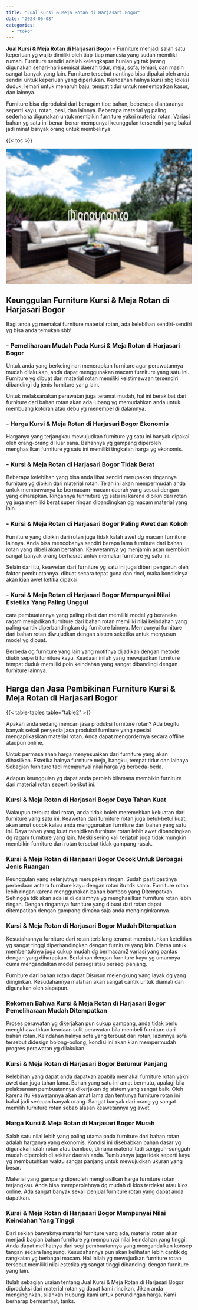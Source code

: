 ```yaml
---
title: "Jual Kursi & Meja Rotan di Harjasari Bogor"
date: "2024-06-08"
categories: 
  - "toko"
---
```


**Jual Kursi & Meja Rotan di Harjasari Bogor** – Furniture menjadi salah satu keperluan yg wajib dimiliki oleh tiap-tiap manusia yang sudah memiliki rumah. Furniture sendiri adalah kelengkapan hunian yg tak jarang digunakan sehari-hari semisal daerah tidur, meja, sofa, lemari, dan masih sangat banyak yang lain. Furniture tersebut nantinya bisa dipakai oleh anda sendiri untuk keperluan yang diperlukan. Keindahan halnya kursi sbg lokasi duduk, lemari untuk menaruh baju, tempat tidur untuk menempatkan kasur, dan lainnya.

Furniture bisa diproduksi dari beragam tipe bahan, beberapa diantaranya seperti kayu, rotan, besi, dan lainnya. Beberapa material yg paling sederhana digunakan untuk membikin furniture yakni material rotan. Variasi bahan yg satu ini benar-benar mempunyai keunggulan tersendiri yang bakal jadi minat banyak orang untuk membelinya.

{{< toc >}}

![Jual Kursi & Meja Rotan di Harjasari Bogor](/images/kursi-meja-rotan-murah48.png)

## Keunggulan Furniture Kursi & Meja Rotan di Harjasari Bogor

Bagi anda yg memakai furniture material rotan, ada kelebihan sendiri-sendiri yg bisa anda temukan sbb!

### \- Pemeliharaan Mudah Pada Kursi & Meja Rotan di Harjasari Bogor

Untuk anda yang berkeinginan menerapkan furniture agar perawatannya mudah dilakukan, anda dapat menggunakan macam furniture yang satu ini. Furniture yg dibuat dari material rotan memiliki keistimewaan tersendiri dibandingi dg jenis furniture yang lain.

Untuk melaksanakan perawatan juga teramat mudah, hal ini berakibat dari furniture dari bahan rotan akan ada lubang yg memudahkan anda untuk membuang kotoran atau debu yg menempel di dalamnya.

### \- Harga Kursi & Meja Rotan di Harjasari Bogor Ekonomis

Harganya yang terjangkau mewujudkan furniture yg satu ini banyak dipakai oleh orang-orang di luar sana. Bahannya yg gampang diperoleh menghasilkan furniture yg satu ini memiliki tingkatan harga yg ekonomis.

### \- Kursi & Meja Rotan di Harjasari Bogor Tidak Berat

Beberapa kelebihan yang bisa anda lihat sendiri merupakan ringannya furniture yg dibikin dari material rotan. Telah ini akan mempermudah anda untuk membawanya ke bermacam-macam daerah yang sesuai dengan yang diharapkan. Ringannya funrniture yg satu ini karena dibikin dari rotan yg juga memiliki berat super ringan dibandingkan dg macam material yang lain.

### \- Kursi & Meja Rotan di Harjasari Bogor Paling Awet dan Kokoh

Furniture yang dibikin dari rotan juga tidak kalah awet dg macam furniture lainnya. Anda bisa mencobanya sendiri berapa lama furniture dari bahan rotan yang dibeli akan bertahan. Keawetannya yg menjamin akan membikin sangat banyak orang berhasrat untuk memakai furniture yg satu ini.

Selain dari itu, keawetan dari furniture yg satu ini juga diberi pengaruh oleh faktor pembuatannya. dibuat secara tepat guna dan rinci, maka kondisinya akan kian awet ketika dipakai.

### \- Kursi & Meja Rotan di Harjasari Bogor Mempunyai Nilai Estetika Yang Paling Unggul

cara pembuatannya yang paling ribet dan memiliki model yg beraneka ragam menjadikan furniture dari bahan rotan memiliki nilai keindahan yang paling cantik diperbandingkan dg furniture lainnya. Mempunyai furniture dari bahan rotan diwujudkan dengan sistem seketika untuk menyusun model yg dibuat.

Berbeda dg furniture yang lain yang motifnya dijadikan dengan metode diukir seperti furniture kayu. Keadaan inilah yang mewujudkan furniture tempat duduk memiliki poin keindahan yang sangat dibandingi dengan furniture lainnya.

## Harga dan Jasa Pembikinan Furniture Kursi & Meja Rotan di Harjasari Bogor

{{< table-tables table="table2" >}}

Apakah anda sedang mencari jasa produksi furniture rotan? Ada begitu banyak sekali penyedia jasa produksi furniture yang spesial mengaplikasikan material rotan. Anda dapat mengordernya secara offline ataupun online.

Untuk permasalahan harga menyesuaikan dari furniture yang akan dihasilkan. Estetika halnya furniture meja, bangku, tempat tidur dan lainnya. Sebagian furniture tadi mempunyai nilai harga yg berbeda-beda.

Adapun keunggulan yg dapat anda peroleh bilamana membikin furniture dari material rotan seperti berikut ini:

### Kursi & Meja Rotan di Harjasari Bogor Daya Tahan Kuat

Walaupun terbuat dari rotan, anda tidak boleh meremehkan kekuatan dari furniture yang satu ini. Keawetan dari furniture rotan juga betul-betul kuat, akan amat cocok kalau anda menggunakan furniture dari bahan yang satu ini. Daya tahan yang kuat menjdikan furniture rotan lebih awet dibandingkan dg ragam furniture yang lain. Meski sering kali terjatuh juga tidak mungkin membikin furniture dari rotan tersebut tidak gampang rusak.

### Kursi & Meja Rotan di Harjasari Bogor Cocok Untuk Berbagai Jenis Ruangan

Keunggulan yang selanjutnya merupakan ringan. Sudah pasti pastinya perbedaan antara furniture kayu dengan rotan itu tdk sama. Furniture rotan lebih ringan karena menggunakan bahan bamboo yang Ditempatkan. Sehingga tdk akan ada isi di dalamnya yg menghasilkan furniture rotan lebih ringan. Dengan ringannya furniture yang dibuat dari rotan dapat ditempatkan dengan gampang dimana saja anda menginginkannya.

### Kursi & Meja Rotan di Harjasari Bogor Mudah Ditempatkan

Kesudahannya furniture dari rotan terbilang teramat membutuhkan ketelitian yg sangat tinggi diperbandingkan dengan furniture yang lain. Diama untuk membentuknya juga cukup mudah dg bermacam2 variasi yang pantas dengan yang diharapkan. Berlainan dengan furniture kayu yg umumnya cuma mengandalkan model persegi atau persegi panjang.

Furniture dari bahan rotan dapat Disusun melengkung yang layak dg yang diinginkan. Kesudahannya malahan akan sangat cantik untuk diamati dan digunakan oleh siapapun.

### Rekomen Bahwa Kursi & Meja Rotan di Harjasari Bogor Pemeliharaan Mudah Ditempatkan

Proses perawatan yg dikerjakan pun cukup gampang, anda tidak perlu mengkhawatirkan keadaan sulit perawatan bila membeli furniture dari bahan rotan. Keindahan halnya sofa yang terbuat dari rotan, lazimnya sofa tersebut didesign bolong-bolong, kondisi ini akan kian mempermudah progres perawatan yg dilakukan.

### Kursi & Meja Rotan di Harjasari Bogor Berumur Panjang

Kelebihan yang dapat anda dapatkan apabila memakai furniture rotan yakni awet dan juga tahan lama. Bahan yang satu ini amat bermutu, apalagi bila pelaksanaan pembuatannya dikerjakan dg sistem yang sangat baik. Oleh karena itu keawetannya akan amat lama dan tentunya furniture rotan ini bakal jadi serbuan banyak orang. Sangat banyak dari orang yg sangat memilih furniture rotan sebab alasan keawetannya yg awet.

### Harga Kursi & Meja Rotan di Harjasari Bogor Murah

Salah satu nilai lebih yang paling utama pada furniture dari bahan rotan adalah harganya yang ekonomis. Kondisi ini disebabkan bahan dasar yg digunakan ialah rotan atau bamboo, dimana material tadi sungguh-sungguh mudah diperoleh di sekitar daerah anda. Tumbuhnya juga tidak seperti kayu yg membutuhkan waktu sangat panjang untuk mewujudkan ukuran yang besar.

Material yang gampang diperoleh menghasilkan harga furniture rotan terjangkau. Anda bisa memperolehnya dg mudah di kios terdekat atau kios online. Ada sangat banyak sekali penjual furniture rotan yang dapat anda dapatkan.

### Kursi & Meja Rotan di Harjasari Bogor Mempunyai Nilai Keindahan Yang Tinggi

Dari sekian banyaknya material furniture yang ada, material rotan akan menjadi bagian bahan furniture yg mempunyai nilai keindahan yang tinggi. Anda dapat melihatnya dari segi pembuatannya yang mengandalkan konsep tangan secara langsung. Kesudahannya pun akan kelihatan lebih cantik dg rangkaian yg berbagai macam. Hal inilah yg mewujudkan furniture rotan tersebut memiliki nilai estetika yg sangat tinggi dibandingi dengan furniture yang lain.

Itulah sebagian uraian tentang Jual Kursi & Meja Rotan di Harjasari Bogor diproduksi dari material rotan yg dapat kami rincikan, Jikan anda menginginkan, silahkan Hubungi kami untuk perundingan harga. Kami berharap bermanfaat, tanks.
